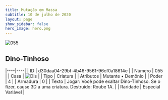 ```yaml
---
title: Mutação em Massa
subtitle: 10 de julho de 2020
layout: page
show_sidebar: false
hero_image: hero.png
---
```


![055](https://cdn.keyforgegame.com/media/card_front/pt/479_055_F83H2FH476QW_pt.png)

## Dino-Tinhoso

|----|----|
| ID | d30daa04-29bf-4b46-9561-96cf0a18614e |
| Número | 055 |
| Casa | ![Dis](https://archonarcana.com/images/thumb/e/e8/Dis.png/22px-Dis.png "Dis") |
| Tipo | Criatura |
| Atributos | Mutante • Demônio |
| Poder | 4 |
| Armadura | 0 |
| Texto | Jogar: Você pode exaltar Dino-Tinhoso. Se o fizer, cause 3D a uma criatura.   Destruído: Roube 1A. |
| Raridade | Especial Variável |
